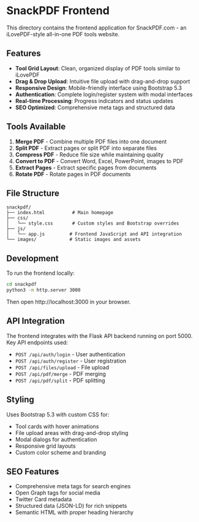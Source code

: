 # SnackPDF Frontend

This directory contains the frontend application for SnackPDF.com - an iLovePDF-style all-in-one PDF tools website.

## Features

- **Tool Grid Layout**: Clean, organized display of PDF tools similar to iLovePDF
- **Drag & Drop Upload**: Intuitive file upload with drag-and-drop support
- **Responsive Design**: Mobile-friendly interface using Bootstrap 5.3
- **Authentication**: Complete login/register system with modal interfaces
- **Real-time Processing**: Progress indicators and status updates
- **SEO Optimized**: Comprehensive meta tags and structured data

## Tools Available

1. **Merge PDF** - Combine multiple PDF files into one document
2. **Split PDF** - Extract pages or split PDF into separate files
3. **Compress PDF** - Reduce file size while maintaining quality
4. **Convert to PDF** - Convert Word, Excel, PowerPoint, images to PDF
5. **Extract Pages** - Extract specific pages from documents
6. **Rotate PDF** - Rotate pages in PDF documents

## File Structure

```
snackpdf/
├── index.html          # Main homepage
├── css/
│   └── style.css       # Custom styles and Bootstrap overrides
├── js/
│   └── app.js         # Frontend JavaScript and API integration
└── images/            # Static images and assets
```

## Development

To run the frontend locally:

```bash
cd snackpdf
python3 -m http.server 3000
```

Then open http://localhost:3000 in your browser.

## API Integration

The frontend integrates with the Flask API backend running on port 5000. Key API endpoints used:

- `POST /api/auth/login` - User authentication
- `POST /api/auth/register` - User registration
- `POST /api/files/upload` - File upload
- `POST /api/pdf/merge` - PDF merging
- `POST /api/pdf/split` - PDF splitting

## Styling

Uses Bootstrap 5.3 with custom CSS for:
- Tool cards with hover animations
- File upload areas with drag-and-drop styling
- Modal dialogs for authentication
- Responsive grid layouts
- Custom color scheme and branding

## SEO Features

- Comprehensive meta tags for search engines
- Open Graph tags for social media
- Twitter Card metadata
- Structured data (JSON-LD) for rich snippets
- Semantic HTML with proper heading hierarchy
